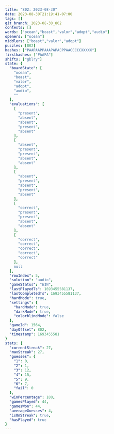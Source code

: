 ```yaml
---
title: "802: 2023-08-30"
date: 2023-08-30T21:19:41-07:00
tags: []
git_branch: 2023-08-30_802
contests: []
words: ["ocean","boast","valor","adopt","audio"]
openers: ["ocean"]
middlers: ["boast","valor","adopt"]
puzzles: [802]
hashes: ["PAAPAAPPAAAPAPACPPAACCCCCXXXXX"]
firsthashes: ["PAAPA"]
shifts: ["gblry"]
state: {
  "boardState": [
    "ocean",
    "boast",
    "valor",
    "adopt",
    "audio",
    ""
  ],
  "evaluations": [
    [
      "present",
      "absent",
      "absent",
      "present",
      "absent"
    ],
    [
      "absent",
      "present",
      "present",
      "absent",
      "absent"
    ],
    [
      "absent",
      "present",
      "absent",
      "present",
      "absent"
    ],
    [
      "correct",
      "present",
      "present",
      "absent",
      "absent"
    ],
    [
      "correct",
      "correct",
      "correct",
      "correct",
      "correct"
    ],
    null
  ],
  "rowIndex": 5,
  "solution": "audio",
  "gameStatus": "WIN",
  "lastPlayedTs": 1693455581137,
  "lastCompletedTs": 1693455581137,
  "hardMode": true,
  "settings": {
    "hardMode": true,
    "darkMode": true,
    "colorblindMode": false
  },
  "gameId": 1564,
  "dayOffset": 802,
  "timestamp": 1693455581
}
stats: {
  "currentStreak": 27,
  "maxStreak": 27,
  "guesses": {
    "1": 0,
    "2": 1,
    "3": 12,
    "4": 15,
    "5": 9,
    "6": 7,
    "fail": 0
  },
  "winPercentage": 100,
  "gamesPlayed": 44,
  "gamesWon": 44,
  "averageGuesses": 4,
  "isOnStreak": true,
  "hasPlayed": true
}
---
```

<!-- more -->
